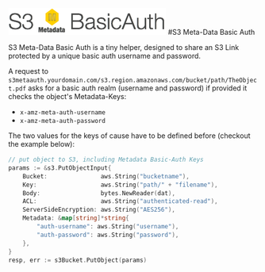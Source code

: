 ![basicauthlogo](s3basicauth.png)
#S3 Meta-Data Basic Auth

S3 Meta-Data Basic Auth is a tiny helper, designed to share an S3 Link protected by a unique basic auth username and password.

A request to `s3metaauth.yourdomain.com/s3.region.amazonaws.com/bucket/path/TheObject.pdf` asks for a basic auth realm (username and password) if provided it checks the object's Metadata-Keys:

* `x-amz-meta-auth-username`
* `x-amz-meta-auth-password`

The two values for the keys of cause have to be defined before (checkout the example below):

```go
// put object to S3, including Metadata Basic-Auth Keys
params := &s3.PutObjectInput{
	Bucket:               aws.String("bucketname"),
	Key:                  aws.String("path/" + "filename"),
	Body:                 bytes.NewReader(dat),
	ACL:                  aws.String("authenticated-read"),
	ServerSideEncryption: aws.String("AES256"),
	Metadata: &map[string]*string{
		"auth-username": aws.String("username"),
		"auth-password": aws.String("password"),
	},
}
resp, err := s3Bucket.PutObject(params)
```
